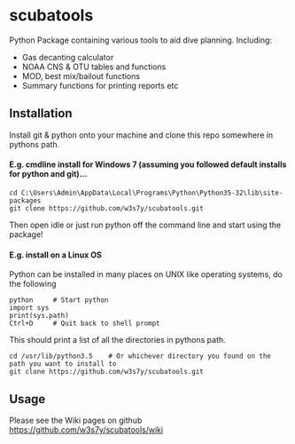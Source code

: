 # scubatools
Python Package containing various tools to aid dive planning.  Including:
* Gas decanting calculator
* NOAA CNS & OTU tables and functions
* MOD, best mix/bailout functions
* Summary functions for printing reports etc

## Installation
Install git & python onto your machine and clone this repo somewhere in pythons path. 
#### E.g. cmdline install for Windows 7 (assuming you followed default installs for python and git)...

    cd C:\Users\Admin\AppData\Local\Programs\Python\Python35-32\lib\site-packages
    git clone https://github.com/w3s7y/scubatools.git

Then open idle or just run python off the command line and start using the package!

#### E.g. install on a Linux OS
Python can be installed in many places on UNIX like operating systems, do the following 

    python     # Start python
    import sys
    print(sys.path)
    Ctrl+D     # Quit back to shell prompt

This should print a list of all the directories in pythons path. 

    cd /usr/lib/python3.5    # Or whichever directory you found on the path you want to install to
    git clone https://github.com/w3s7y/scubatools.git
    
## Usage
Please see the Wiki pages on github <https://github.com/w3s7y/scubatools/wiki>
    
